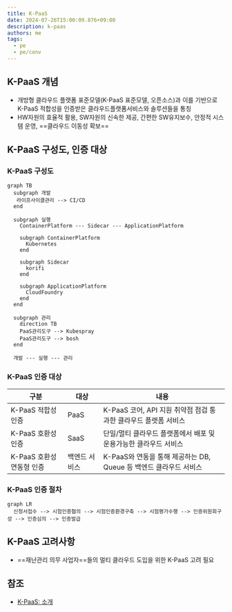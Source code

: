 ```yaml
---
title: K-PaaS
date: 2024-07-26T15:00:09.876+09:00
description: k-paas
authors: me
tags:
  - pe
  - pe/conv
---
```


## K-PaaS 개념

- 개방형 클라우드 플랫폼 표준모델(K-PaaS 표준모델, 오픈소스)과 이를 기반으로 K-PaaS 적합성을 인증받은
클라우드플랫폼서비스와 솔루션들을 통칭
- HW자원의 효율적 활용, SW자원의 신속한 제공, 간편한 SW유지보수, 안정적 시스템 운영, ==클라우드 이동성 확보==

## K-PaaS 구성도, 인증 대상

### K-PaaS 구성도

```mermaid
graph TB
  subgraph 개발
   라이프사이클관리 --> CI/CD
  end

  subgraph 실행
    ContainerPlatform --- Sidecar --- ApplicationPlatform

    subgraph ContainerPlatform
      Kubernetes
    end

    subgraph Sidecar
      korifi
    end

    subgraph ApplicationPlatform
      CloudFoundry
    end
  end

  subgraph 관리
    direction TB
    PaaS관리도구 --> Kubespray
    PaaS관리도구 --> bosh
  end

  개발 --- 실행 --- 관리
```

### K-PaaS 인증 대상

| 구분 | 대상 | 내용 |
| --- | --- | --- |
| K-PaaS 적합성 인증 | PaaS | K-PaaS 코어, API 지원 취약점 점검 통과한 클라우드 플랫폼 서비스 |
| K-PaaS 호환성 인증 | SaaS | 단일/멀티 클라우드 플랫폼에서 배포 및 운용가능한 클라우드 서비스 |
| K-PaaS 호환성 연동형 인증 | 백엔드 서비스 | K-PaaS와 연동을 통해 제공하는 DB, Queue 등 백엔드 클라우드 서비스 |

### K-PaaS 인증 절차

```mermaid
graph LR
  신청서접수 --> 시험인증협의 --> 시험인증환경구축 --> 시험평가수행 --> 인증위원회구성 --> 인증심의 --> 인증발급
```

## K-PaaS 고려사항

- ==재난관리 의무 사업자==들의 멀티 클라우드 도입을 위한 K-PaaS 고려 필요

## 참조

- [K-PaaS: 소개](https://k-paas.or.kr/intro/history)
